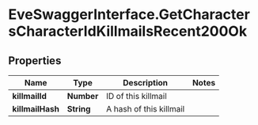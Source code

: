 # EveSwaggerInterface.GetCharactersCharacterIdKillmailsRecent200Ok

## Properties
Name | Type | Description | Notes
------------ | ------------- | ------------- | -------------
**killmailId** | **Number** | ID of this killmail | 
**killmailHash** | **String** | A hash of this killmail | 



